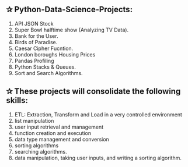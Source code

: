 ## ✰ Python-Data-Science-Projects: 

  1. API JSON Stock
  2. Super Bowl halftime show (Analyzing TV Data).
  3. Bank for the User.
  4. Birds of Paradise.
  5. Caesar Cipher Fucntion.
  6. London boroughs Housing Prices
  7. Pandas Profiling
  8. Python Stacks & Queues.
  9. Sort and Search Algorithms.
  
## ✰ These projects will consolidate the following skills:
  1. ETL: Extraction, Transform and Load in a very controlled environment
  2. list manipulation
  3. user input retrieval and management
  4. function creation and execution
  5. data type management and conversion
  6. sorting algorithms
  7. searching algorithms.
  8. data manipulation, taking user inputs, and writing a sorting algorithm.
